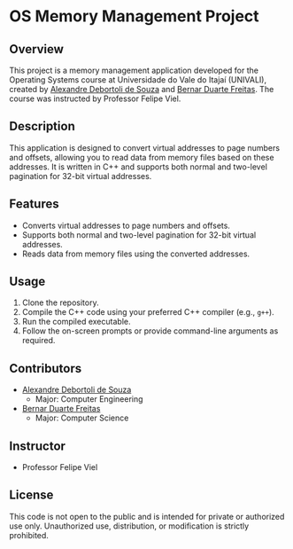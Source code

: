 # OS Memory Management Project

## Overview
This project is a memory management application developed for the Operating Systems course at Universidade do Vale do Itajaí (UNIVALI), created by [Alexandre Debortoli de Souza](https://github.com/alexandredebortoli) and [Bernar Duarte Freitas](https://github.com/bernarDuarte). The course was instructed by Professor Felipe Viel.

## Description
This application is designed to convert virtual addresses to page numbers and offsets, allowing you to read data from memory files based on these addresses. It is written in C++ and supports both normal and two-level pagination for 32-bit virtual addresses.

## Features
- Converts virtual addresses to page numbers and offsets.
- Supports both normal and two-level pagination for 32-bit virtual addresses.
- Reads data from memory files using the converted addresses.

## Usage
1. Clone the repository.
2. Compile the C++ code using your preferred C++ compiler (e.g., `g++`).
3. Run the compiled executable.
4. Follow the on-screen prompts or provide command-line arguments as required.

## Contributors
- [Alexandre Debortoli de Souza](https://github.com/alexandredebortoli)
  - Major: Computer Engineering
- [Bernar Duarte Freitas](https://github.com/bernarDuarte)
  - Major: Computer Science

## Instructor
- Professor Felipe Viel

## License
This code is not open to the public and is intended for private or authorized use only. Unauthorized use, distribution, or modification is strictly prohibited.
